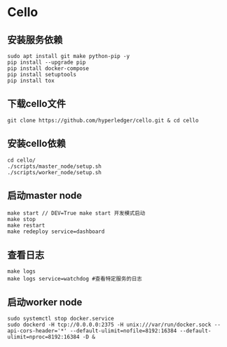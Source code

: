 # Cello

## 安装服务依赖

```
sudo apt install git make python-pip -y
pip install --upgrade pip
pip install docker-compose
pip install setuptools
pip install tox
```

## 下载cello文件

`git clone https://github.com/hyperledger/cello.git & cd cello`

## 安装cello依赖

```
cd cello/
./scripts/master_node/setup.sh
./scripts/worker_node/setup.sh
```

## 启动master node

```
make start // DEV=True make start 开发模式启动
make stop
make restart
make redeploy service=dashboard
```

## 查看日志

```
make logs
make logs service=watchdog #查看特定服务的日志
```

## 启动worker node

```
sudo systemctl stop docker.service
sudo dockerd -H tcp://0.0.0.0:2375 -H unix:///var/run/docker.sock --api-cors-header='*' --default-ulimit=nofile=8192:16384 --default-ulimit=nproc=8192:16384 -D &
```
